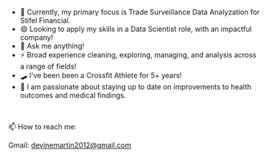 </br>

- 🌱 Currently, my primary focus is Trade Surveillance Data Analyzation for Stifel Financial.
- 😄 Looking to apply my skills in a Data Scientist role, with an impactful company!
- 💬 Ask me anything!
- ⚡ Broad experience cleaning, exploring, managing, and analysis across a range of fields!
- 🛹 I've been been a Crossfit Athlete for 5+ years!
- 🌲 I am passionate about staying up to date on improvements to health outcomes and medical findings.
</br>

📫 How to reach me:

Gmail: devinemartin2012@gmail.com
